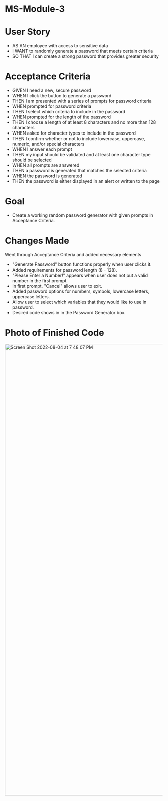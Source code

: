 # MS-Module-3
# User Story
* AS AN employee with access to sensitive data
* I WANT to randomly generate a password that meets certain criteria
* SO THAT I can create a strong password that provides greater security

# Acceptance Criteria
* GIVEN I need a new, secure password
* WHEN I click the button to generate a password
* THEN I am presented with a series of prompts for password criteria
* WHEN prompted for password criteria
* THEN I select which criteria to include in the password
* WHEN prompted for the length of the password
* THEN I choose a length of at least 8 characters and no more than 128 characters
* WHEN asked for character types to include in the password
* THEN I confirm whether or not to include lowercase, uppercase, numeric, and/or special characters
* WHEN I answer each prompt
* THEN my input should be validated and at least one character type should be selected
* WHEN all prompts are answered
* THEN a password is generated that matches the selected criteria
* WHEN the password is generated
* THEN the password is either displayed in an alert or written to the page

# Goal
* Create a working random password generator with given prompts in Acceptance Criteria.

# Changes Made
Went through Acceptance Criteria and added necessary elements
* "Generate Password" button functions properly when user clicks it.
* Added requirements for password length (8 - 128).
* "Please Enter a Number!" appears when user does not put a valid number in the first prompt.
* In first prompt, "Cancel" allows user to exit.
* Added password options for numbers, symbols, lowercase letters, uppercase letters.
* Allow user to select which variables that they would like to use in password.
* Desired code shows in in the Password Generator box.

# Photo of Finished Code
<img width="1440" alt="Screen Shot 2022-08-04 at 7 48 07 PM" src="https://user-images.githubusercontent.com/109115351/182975366-e179896b-1e0e-4e7c-9ab1-d12228ef4ab1.png">
